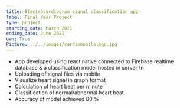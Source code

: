 ```yaml
---
title: Electrocardiogram signal classification app
label: Final Year Project
type: project
starting_date: March 2021
ending_date: June 2021
own: True
Picture: ../../images/cardiomobilelogo.jpg
---
```


- App developed using react native connected to Firebase realtime database & a classification model hosted in server \n
- Uploading of signal files via mobile
- Visualize heart signal in graph format
- Calculation of heart beat per minute
- Classification of normal/abnormal heart beat
- Accuracy of model achieved 80 %